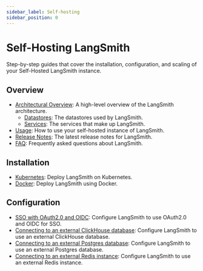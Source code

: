```yaml
---
sidebar_label: Self-hosting
sidebar_position: 0
---
```


# Self-Hosting LangSmith

Step-by-step guides that cover the installation, configuration, and scaling of your Self-Hosted LangSmith instance.

## Overview
- [Architectural Overview](./self_hosting/architectural_overview): A high-level overview of the LangSmith architecture.
  - [Datastores](./self_hosting/architectural_overview#datastores): The datastores used by LangSmith.
  - [Services](./self_hosting/architectural_overview#services): The services that make up LangSmith.
- [Usage](./self_hosting/usage): How to use your self-hosted instance of LangSmith.
- [Release Notes](./self_hosting/release_notes): The latest release notes for LangSmith.
- [FAQ](./self_hosting/faq): Frequently asked questions about LangSmith.

## Installation

- [Kubernetes](./self_hosting/installation/kubernetes): Deploy LangSmith on Kubernetes.
- [Docker](./self_hosting/installation/docker): Deploy LangSmith using Docker.

## Configuration

- [SSO with OAuth2.0 and OIDC](./self_hosting/configuration/sso): Configure LangSmith to use OAuth2.0 and OIDC for SSO.
- [Connecting to an external ClickHouse database](./self_hosting/configuration/external_clickhouse): Configure LangSmith to use an external ClickHouse database.
- [Connecting to an external Postgres database](./self_hosting/configuration/external_postgres): Configure LangSmith to use an external Postgres database.
- [Connecting to an external Redis instance](./self_hosting/configuration/external_redis): Configure LangSmith to use an external Redis instance.
